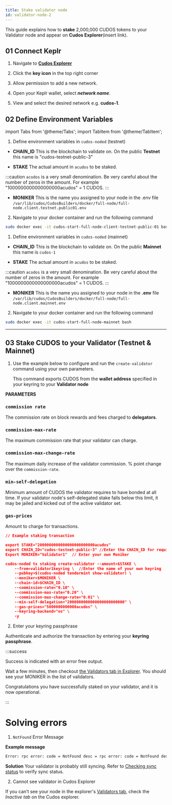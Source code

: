 ```yaml
---
title: Stake validator node
id: validator-node-2
---
```


This guide explains how to **stake** 2,000,000 CUDOS tokens to your Validator node and appear on **Cudos Explorer**(insert link). 

## 01 Connect Keplr

1. Navigate to [**Cudos Explorer**](https://explorer.cudos.org)

2. Click the **key icon** in the top right corner

3. Allow permission to add a new network.

4. Open your Keplr wallet, select ***network name***. 

5. View and select the desired network e.g. **cudos-1**. 

## 02 Define Environment Variables

import Tabs from '@theme/Tabs';
import TabItem from '@theme/TabItem';

<Tabs>
  <TabItem value="Testnet" label="Testnet">

1. Define environment variables in `cudos-noded` (testnet)

- **CHAIN_ID** This is the blockchain to validate on. On the public **Testnet** this name is "cudos-testnet-public-3"

- **STAKE** The actual amount in `acudos` to be staked. 

:::caution 
`acodos` is a very small denomination. Be very careful about the number of zeros in the amount. For example "1000000000000000000acudos" = 1 CUDOS.
:::

- **MONIKER** This is the name you assigned to your node in the .env file `/var/lib/cudos/CudosBuilders/docker/full-node/full-node.client.testnet.public01.env`
 
 
2.  Navigate to your docker container and run the following command

```bash
sudo docker exec -it cudos-start-full-node-client-testnet-public-01 bash
```
  </TabItem>
  <TabItem value="Mainnet" label="Mainnet" default>

1. Define environment variables in `cudos-noded` (mainnet)

- **CHAIN_ID** This is the blockchain to validate on. On the public **Mainnet** this name is `cudos-1`

- **STAKE** The actual amount in `acudos` to be staked. 

:::caution 
`acodos` is a very small denomination. Be very careful about the number of zeros in the amount. For example "1000000000000000000acudos" = 1 CUDOS.
:::

- **MONIKER** This is the name you assigned to your node in the **.env** file `/var/lib/cudos/CudosBuilders/docker/full-node/full-node.client.mainnet.env`

2. Navigate to your docker container and run the following command

```bash
sudo docker exec -it cudos-start-full-node-mainnet bash
```
</TabItem>
</Tabs>

----

## 03 Stake CUDOS to your Validator (Testnet & Mainnet)

1. Use the example below to configure and run the `create-validator` command using your own parameters.

    This command exports CUDOS from the **wallet address** specified in your keyring to your **Validator node**

**PARAMETERS**

### `commission rate` 
The commission rate on block rewards and fees charged to **delegators**.

### `commission-max-rate`
The maximum commission rate that your validator can charge.

### `commission-max-change-rate`
The maximum daily increase of the validator commission. % point change over the `commission-rate`.

### `min-self-delegation`
Minimum amount of CUDOS the validator requires to have bonded at all time. If your validator node's self-delegated stake falls below this limit, it may be jailed and kicked out of the active validator set.

### `gas-prices`
Amount to charge for transactions. 


```json
// Example staking transaction

export STAKE="2000000000000000000000000acudos"
export CHAIN_ID="cudos-testnet-public-3" //Enter the CHAIN_ID for required network
Export MONIKER="Validator1"  // Enter your own Moniker

cudos-noded tx staking create-validator --amount=$STAKE \
    --from=validator1keyring \  //Enter the name of your own keyring
    --pubkey=$(cudos-noded tendermint show-validator) \
    --moniker=$MONIKER \
    --chain-id=$CHAIN_ID \
    --commission-rate="0.10" \
    --commission-max-rate="0.20" \
    --commission-max-change-rate="0.01" \
    --min-self-delegation="2000000000000000000000000" \
    --gas-prices="5000000000000acudos" \
    --keyring-backend="os" \
    -y
 ```



2. Enter your keyring passphrase

Authenticate and authorize the transaction by entering your **keyring passphrase**.

:::success

Success is indicated with an error free output. 

Wait a few minutes, then checkout [the Validators tab in Explorer](https://explorer.cudos.org/validators). You should see your MONIKER in the list of validators.

Congratulations you have successfully staked on your validator, and it is now operational.

:::

# Solving errors

1. `NotFound` Error Message

**Example message**

```bash
Error: rpc error: code = NotFound desc = rpc error: code = NotFound desc = account cudos1mnc7gm9sazrmcfdkshhmx3f0s4n2wp944wzjj4 not found: key not found`
```

**Solution**
Your validator is probably still syncing. Refer to [Checking sync status](node/run-node/check) to verify sync status. 

2. Cannot see validator in Cudos Explorer

If you can’t see your node in the explorer's [Validators tab](https://explorer.cudos.org/validators), check the *Inactive tab* on the Cudos explorer.
 






